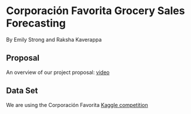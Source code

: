 # Corporación Favorita Grocery Sales Forecasting
By Emily Strong and Raksha Kaverappa

## Proposal
An overview of our project proposal: [video](https://www.dropbox.com/s/6yrlvrwqdf21cor/Team4ProjectProposal.mp4?dl=0)

## Data Set
We are using the Corporación Favorita [Kaggle competition](https://www.kaggle.com/c/favorita-grocery-sales-forecasting)

